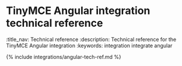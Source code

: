 # TinyMCE Angular integration technical reference
:title_nav: Technical reference
:description: Technical reference for the TinyMCE Angular integration
:keywords: integration integrate angular

{% include integrations/angular-tech-ref.md %}
